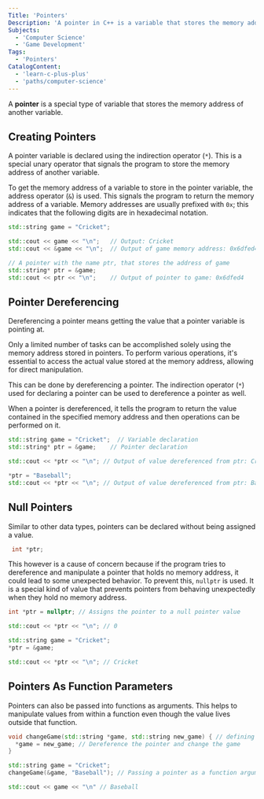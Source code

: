 ```yaml
---
Title: 'Pointers'
Description: 'A pointer in C++ is a variable that stores the memory address of another variable. Declared with `*`, it must point to a compatible data type.'
Subjects:
  - 'Computer Science'
  - 'Game Development'
Tags:
  - 'Pointers'
CatalogContent:
  - 'learn-c-plus-plus'
  - 'paths/computer-science'
---
```


A **pointer** is a special type of variable that stores the memory address of another variable.

## Creating Pointers

A pointer variable is declared using the indirection operator (`*`). This is a special unary operator that signals the program to store the memory address of another variable.

To get the memory address of a variable to store in the pointer variable, the address operator (`&`) is used. This signals the program to return the memory address of a variable. Memory addresses are usually prefixed with `0x`; this indicates that the following digits are in hexadecimal notation.

```cpp
std::string game = "Cricket";

std::cout << game << "\n";   // Output: Cricket
std::cout << &game << "\n";  // Output of game memory address: 0x6dfed4

// A pointer with the name ptr, that stores the address of game
std::string* ptr = &game;
std::cout << ptr << "\n";    // Output of pointer to game: 0x6dfed4
```

## Pointer Dereferencing

Dereferencing a pointer means getting the value that a pointer variable is pointing at.

Only a limited number of tasks can be accomplished solely using the memory address stored in pointers. To perform various operations, it's essential to access the actual value stored at the memory address, allowing for direct manipulation.

This can be done by dereferencing a pointer. The indirection operator (`*`) used for declaring a pointer can be used to dereference a pointer as well.

When a pointer is dereferenced, it tells the program to return the value contained in the specified memory address and then operations can be performed on it.

```cpp
std::string game = "Cricket";  // Variable declaration
std::string* ptr = &game;    // Pointer declaration

std::cout << *ptr << "\n"; // Output of value dereferenced from ptr: Cricket

*ptr = "Baseball";
std::cout << *ptr << "\n"; // Output of value dereferenced from ptr: Baseball
```

## Null Pointers

Similar to other data types, pointers can be declared without being assigned a value.

```cpp
 int *ptr;
```

This however is a cause of concern because if the program tries to dereference and manipulate a pointer that holds no memory address, it could lead to some unexpected behavior. To prevent this, `nullptr` is used. It is a special kind of value that prevents pointers from behaving unexpectedly when they hold no memory address.

```cpp
int *ptr = nullptr; // Assigns the pointer to a null pointer value

std::cout << *ptr << "\n"; // 0

std::string game = "Cricket";
*ptr = &game;

std::cout << *ptr << "\n"; // Cricket
```

## Pointers As Function Parameters

Pointers can also be passed into functions as arguments. This helps to manipulate values from within a function even though the value lives outside that function.

```cpp
void changeGame(std::string *game, std::string new_game) { // defining a pointer as a function parameter
  *game = new_game; // Dereference the pointer and change the game
}

std::string game = "Cricket";
changeGame(&game, "Baseball"); // Passing a pointer as a function argument

std::cout << game << "\n" // Baseball
```
